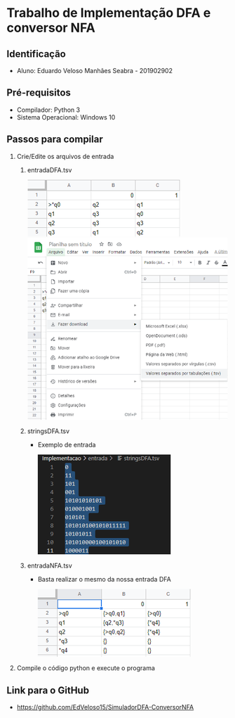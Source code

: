 # Trabalho de Implementação DFA e conversor NFA

## Identificação

* Aluno: Eduardo Veloso Manhães Seabra - 201902902

## Pré-requisitos

- Compilador: Python 3
- Sistema Operacional: Windows 10

## Passos para compilar

1. Crie/Edite os arquivos de entrada
    1. entradaDFA.tsv
    
        <img src="imagens/entradaDFA1.png" />

        <img src="imagens/entradaDFA2.png" />

    2. stringsDFA.tsv
        * Exemplo de entrada

            <img src="imagens/stringDFA.png" />
            
    3. entradaNFA.tsv
        * Basta realizar o mesmo da nossa entrada DFA
            
            <img src="imagens/entradaNFA.png" />

2. Compile o código python e execute o programa

## Link para o GitHub
    
* https://github.com/EdVeloso15/SimuladorDFA-ConversorNFA